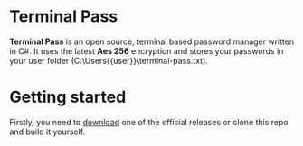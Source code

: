﻿# Terminal Pass
**Terminal Pass** is an open source, terminal based password manager written in C#.
It uses the latest **Aes 256** encryption and stores your passwords in your user folder (C:\Users\{{user}}\terminal-pass.txt).

# Getting started
Firstly, you need to [download](https://github.com/foreggs/terminal-pass/releases) one of the official releases or clone this repo and build it yourself.
